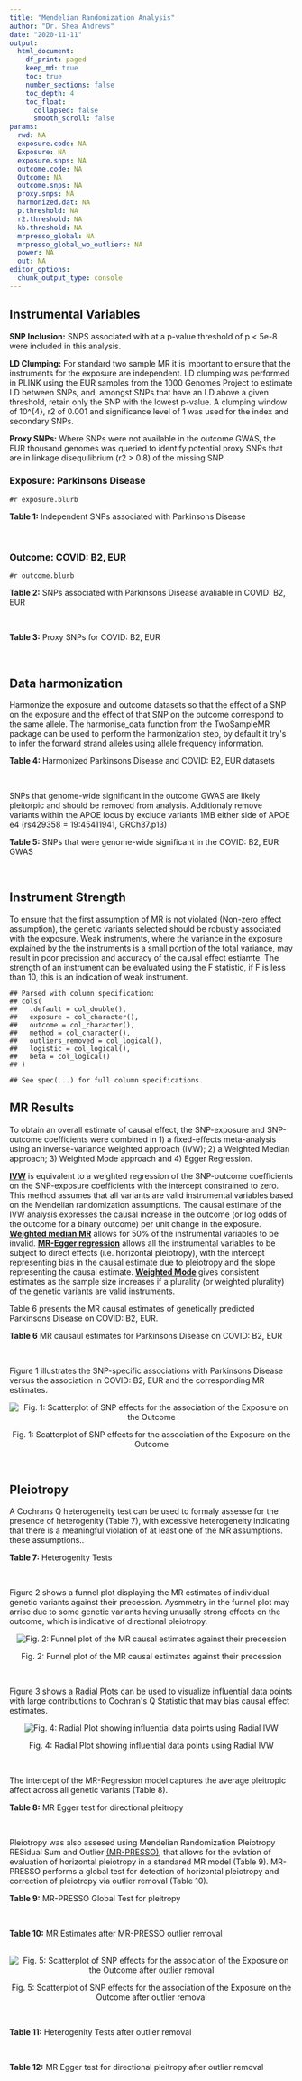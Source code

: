 ```yaml
---
title: "Mendelian Randomization Analysis"
author: "Dr. Shea Andrews"
date: "2020-11-11"
output:
  html_document:
    df_print: paged
    keep_md: true
    toc: true
    number_sections: false
    toc_depth: 4
    toc_float:
      collapsed: false
      smooth_scroll: false
params:
  rwd: NA
  exposure.code: NA
  Exposure: NA
  exposure.snps: NA
  outcome.code: NA
  Outcome: NA
  outcome.snps: NA
  proxy.snps: NA
  harmonized.dat: NA
  p.threshold: NA
  r2.threshold: NA
  kb.threshold: NA
  mrpresso_global: NA
  mrpresso_global_wo_outliers: NA
  power: NA
  out: NA
editor_options:
  chunk_output_type: console
---
```







## Instrumental Variables
**SNP Inclusion:** SNPS associated with at a p-value threshold of p < 5e-8 were included in this analysis.
<br>

**LD Clumping:** For standard two sample MR it is important to ensure that the instruments for the exposure are independent. LD clumping was performed in PLINK using the EUR samples from the 1000 Genomes Project to estimate LD between SNPs, and, amongst SNPs that have an LD above a given threshold, retain only the SNP with the lowest p-value. A clumping window of 10^{4}, r2 of 0.001 and significance level of 1 was used for the index and secondary SNPs.
<br>

**Proxy SNPs:** Where SNPs were not available in the outcome GWAS, the EUR thousand genomes was queried to identify potential proxy SNPs that are in linkage disequilibrium (r2 > 0.8) of the missing SNP.
<br>

### Exposure: Parkinsons Disease
`#r exposure.blurb`
<br>

**Table 1:** Independent SNPs associated with Parkinsons Disease
<div data-pagedtable="false">
  <script data-pagedtable-source type="application/json">
{"columns":[{"label":["SNP"],"name":[1],"type":["chr"],"align":["left"]},{"label":["CHROM"],"name":[2],"type":["dbl"],"align":["right"]},{"label":["POS"],"name":[3],"type":["dbl"],"align":["right"]},{"label":["REF"],"name":[4],"type":["chr"],"align":["left"]},{"label":["ALT"],"name":[5],"type":["chr"],"align":["left"]},{"label":["AF"],"name":[6],"type":["dbl"],"align":["right"]},{"label":["BETA"],"name":[7],"type":["dbl"],"align":["right"]},{"label":["SE"],"name":[8],"type":["dbl"],"align":["right"]},{"label":["Z"],"name":[9],"type":["dbl"],"align":["right"]},{"label":["P"],"name":[10],"type":["dbl"],"align":["right"]},{"label":["N"],"name":[11],"type":["dbl"],"align":["right"]},{"label":["TRAIT"],"name":[12],"type":["chr"],"align":["left"]}],"data":[{"1":"rs35749011","2":"1","3":"155135036","4":"G","5":"A","6":"0.0191","7":"0.7508","8":"0.0659","9":"11.393020","10":"5.022e-30","11":"482730","12":"parkinsons_disease"},{"1":"rs823106","2":"1","3":"205656453","4":"G","5":"C","6":"0.8488","7":"-0.1492","8":"0.0239","9":"-6.242678","10":"4.100e-10","11":"482730","12":"parkinsons_disease"},{"1":"rs4488803","2":"3","3":"58218352","4":"G","5":"A","6":"0.3746","7":"-0.1136","8":"0.0199","9":"-5.708543","10":"1.076e-08","11":"482730","12":"parkinsons_disease"},{"1":"rs34311866","2":"4","3":"951947","4":"T","5":"C","6":"0.1958","7":"0.2272","8":"0.0231","9":"9.835500","10":"7.974e-23","11":"482730","12":"parkinsons_disease"},{"1":"rs4698412","2":"4","3":"15737348","4":"G","5":"A","6":"0.5530","7":"0.1258","8":"0.0168","9":"7.488095","10":"7.049e-14","11":"482730","12":"parkinsons_disease"},{"1":"rs7695720","2":"4","3":"77183300","4":"A","5":"C","6":"0.2091","7":"-0.1255","8":"0.0208","9":"-6.033650","10":"1.528e-09","11":"482730","12":"parkinsons_disease"},{"1":"rs356203","2":"4","3":"90666041","4":"C","5":"T","6":"0.6169","7":"-0.2398","8":"0.0178","9":"-13.471910","10":"3.007e-41","11":"482730","12":"parkinsons_disease"},{"1":"rs75646569","2":"5","3":"60345424","4":"T","5":"G","6":"0.1117","7":"0.1916","8":"0.0266","9":"7.203010","10":"5.618e-13","11":"482730","12":"parkinsons_disease"},{"1":"rs35265698","2":"6","3":"32561334","4":"C","5":"G","6":"0.1547","7":"-0.2000","8":"0.0303","9":"-6.600660","10":"3.927e-11","11":"480593","12":"parkinsons_disease"},{"1":"rs858295","2":"7","3":"23245569","4":"A","5":"G","6":"0.3947","7":"-0.1039","8":"0.0176","9":"-5.903410","10":"3.831e-09","11":"482730","12":"parkinsons_disease"},{"1":"rs620490","2":"8","3":"16697579","4":"T","5":"G","6":"0.2762","7":"-0.1174","8":"0.0190","9":"-6.178950","10":"6.456e-10","11":"482730","12":"parkinsons_disease"},{"1":"rs144814361","2":"10","3":"121410917","4":"C","5":"T","6":"0.0174","7":"0.4411","8":"0.0680","9":"6.486765","10":"9.065e-11","11":"482730","12":"parkinsons_disease"},{"1":"rs75505347","2":"12","3":"40885549","4":"C","5":"T","6":"0.0195","7":"0.3917","8":"0.0674","9":"5.811573","10":"6.117e-09","11":"482730","12":"parkinsons_disease"},{"1":"rs10847864","2":"12","3":"123326598","4":"G","5":"T","6":"0.3625","7":"0.1274","8":"0.0179","9":"7.117318","10":"9.812e-13","11":"482730","12":"parkinsons_disease"},{"1":"rs4774417","2":"15","3":"61993702","4":"G","5":"A","6":"0.7397","7":"0.1052","8":"0.0192","9":"5.479167","10":"4.626e-08","11":"482730","12":"parkinsons_disease"},{"1":"rs12934900","2":"16","3":"30923602","4":"A","5":"T","6":"0.6571","7":"0.1215","8":"0.0184","9":"6.603260","10":"4.331e-11","11":"482730","12":"parkinsons_disease"},{"1":"rs4566208","2":"17","3":"16010920","4":"A","5":"G","6":"0.5659","7":"-0.0957","8":"0.0174","9":"-5.500000","10":"3.884e-08","11":"482730","12":"parkinsons_disease"},{"1":"rs58879558","2":"17","3":"44095467","4":"T","5":"C","6":"0.2229","7":"-0.2383","8":"0.0250","9":"-9.532000","10":"1.363e-21","11":"482730","12":"parkinsons_disease"},{"1":"rs4588066","2":"18","3":"40672964","4":"G","5":"A","6":"0.3260","7":"0.1046","8":"0.0178","9":"5.876404","10":"4.453e-09","11":"482730","12":"parkinsons_disease"}],"options":{"columns":{"min":{},"max":[10]},"rows":{"min":[10],"max":[10]},"pages":{}}}
  </script>
</div>
<br>

### Outcome: COVID: B2, EUR
`#r outcome.blurb`
<br>

**Table 2:** SNPs associated with Parkinsons Disease avaliable in COVID: B2, EUR
<div data-pagedtable="false">
  <script data-pagedtable-source type="application/json">
{"columns":[{"label":["SNP"],"name":[1],"type":["chr"],"align":["left"]},{"label":["CHROM"],"name":[2],"type":["dbl"],"align":["right"]},{"label":["POS"],"name":[3],"type":["dbl"],"align":["right"]},{"label":["REF"],"name":[4],"type":["chr"],"align":["left"]},{"label":["ALT"],"name":[5],"type":["chr"],"align":["left"]},{"label":["AF"],"name":[6],"type":["dbl"],"align":["right"]},{"label":["BETA"],"name":[7],"type":["dbl"],"align":["right"]},{"label":["SE"],"name":[8],"type":["dbl"],"align":["right"]},{"label":["Z"],"name":[9],"type":["dbl"],"align":["right"]},{"label":["P"],"name":[10],"type":["dbl"],"align":["right"]},{"label":["N"],"name":[11],"type":["dbl"],"align":["right"]},{"label":["TRAIT"],"name":[12],"type":["chr"],"align":["left"]}],"data":[{"1":"rs35749011","2":"1","3":"155135036","4":"G","5":"A","6":"0.01416","7":"-0.0315220","8":"0.114360","9":"-0.2756383","10":"7.828e-01","11":"665355","12":"COVID:_hospitalized_vs._population__eur"},{"1":"rs823106","2":"1","3":"205656453","4":"G","5":"C","6":"0.87790","7":"-0.0633260","8":"0.032680","9":"-1.9377601","10":"5.265e-02","11":"908494","12":"COVID:_hospitalized_vs._population__eur"},{"1":"rs4488803","2":"3","3":"58218352","4":"G","5":"A","6":"0.40720","7":"0.0211050","8":"0.028202","9":"0.7483512","10":"4.542e-01","11":"898438","12":"COVID:_hospitalized_vs._population__eur"},{"1":"rs34311866","2":"4","3":"951947","4":"T","5":"C","6":"0.19400","7":"-0.0068536","8":"0.029228","9":"-0.2344875","10":"8.146e-01","11":"908494","12":"COVID:_hospitalized_vs._population__eur"},{"1":"rs4698412","2":"4","3":"15737348","4":"G","5":"A","6":"0.55810","7":"-0.0097235","8":"0.023078","9":"-0.4213320","10":"6.735e-01","11":"908494","12":"COVID:_hospitalized_vs._population__eur"},{"1":"rs7695720","2":"4","3":"77183300","4":"A","5":"C","6":"0.21410","7":"-0.0152380","8":"0.034083","9":"-0.4470851","10":"6.548e-01","11":"897825","12":"COVID:_hospitalized_vs._population__eur"},{"1":"rs356203","2":"4","3":"90666041","4":"C","5":"T","6":"0.64060","7":"0.0161950","8":"0.024279","9":"0.6670374","10":"5.048e-01","11":"907881","12":"COVID:_hospitalized_vs._population__eur"},{"1":"rs75646569","2":"5","3":"60345424","4":"T","5":"G","6":"0.10170","7":"-0.0430430","8":"0.038079","9":"-1.1303606","10":"2.583e-01","11":"908494","12":"COVID:_hospitalized_vs._population__eur"},{"1":"rs35265698","2":"6","3":"32561334","4":"C","5":"G","6":"0.17760","7":"-0.0723410","8":"0.032361","9":"-2.2354377","10":"2.539e-02","11":"908494","12":"COVID:_hospitalized_vs._population__eur"},{"1":"rs858295","2":"7","3":"23245569","4":"A","5":"G","6":"0.38250","7":"-0.0027350","8":"0.023583","9":"-0.1159734","10":"9.077e-01","11":"908494","12":"COVID:_hospitalized_vs._population__eur"},{"1":"rs620490","2":"8","3":"16697579","4":"T","5":"G","6":"0.29150","7":"-0.0462060","8":"0.025947","9":"-1.7807839","10":"7.494e-02","11":"907881","12":"COVID:_hospitalized_vs._population__eur"},{"1":"rs144814361","2":"10","3":"121410917","4":"C","5":"T","6":"0.01875","7":"-0.0739670","8":"0.115280","9":"-0.6416291","10":"5.211e-01","11":"897825","12":"COVID:_hospitalized_vs._population__eur"},{"1":"rs75505347","2":"12","3":"40885549","4":"C","5":"T","6":"0.02067","7":"0.0457140","8":"0.083676","9":"0.5463215","10":"5.848e-01","11":"907881","12":"COVID:_hospitalized_vs._population__eur"},{"1":"rs10847864","2":"12","3":"123326598","4":"G","5":"T","6":"0.34870","7":"-0.0292040","8":"0.032206","9":"-0.9067876","10":"3.645e-01","11":"621411","12":"COVID:_hospitalized_vs._population__eur"},{"1":"rs4774417","2":"15","3":"61993702","4":"G","5":"A","6":"0.71010","7":"-0.0151440","8":"0.033188","9":"-0.4563095","10":"6.482e-01","11":"895822","12":"COVID:_hospitalized_vs._population__eur"},{"1":"rs12934900","2":"16","3":"30923602","4":"A","5":"T","6":"0.64030","7":"-0.0168120","8":"0.029052","9":"-0.5786865","10":"5.628e-01","11":"898438","12":"COVID:_hospitalized_vs._population__eur"},{"1":"rs4566208","2":"17","3":"16010920","4":"A","5":"G","6":"0.55380","7":"0.0191260","8":"0.024695","9":"0.7744888","10":"4.387e-01","11":"905878","12":"COVID:_hospitalized_vs._population__eur"},{"1":"rs58879558","2":"17","3":"44095467","4":"T","5":"C","6":"0.21550","7":"-0.1185500","8":"0.027692","9":"-4.2810198","10":"1.862e-05","11":"669783","12":"COVID:_hospitalized_vs._population__eur"},{"1":"rs4588066","2":"18","3":"40672964","4":"G","5":"A","6":"0.33670","7":"-0.0062147","8":"0.024802","9":"-0.2505725","10":"8.021e-01","11":"908494","12":"COVID:_hospitalized_vs._population__eur"}],"options":{"columns":{"min":{},"max":[10]},"rows":{"min":[10],"max":[10]},"pages":{}}}
  </script>
</div>
<br>

**Table 3:** Proxy SNPs for COVID: B2, EUR
<div data-pagedtable="false">
  <script data-pagedtable-source type="application/json">
{"columns":[{"label":["proxy.outcome"],"name":[1],"type":["lgl"],"align":["right"]},{"label":["target_snp"],"name":[2],"type":["lgl"],"align":["right"]},{"label":["proxy_snp"],"name":[3],"type":["lgl"],"align":["right"]},{"label":["ld.r2"],"name":[4],"type":["lgl"],"align":["right"]},{"label":["Dprime"],"name":[5],"type":["lgl"],"align":["right"]},{"label":["ref.proxy"],"name":[6],"type":["lgl"],"align":["right"]},{"label":["alt.proxy"],"name":[7],"type":["lgl"],"align":["right"]},{"label":["CHROM"],"name":[8],"type":["lgl"],"align":["right"]},{"label":["POS"],"name":[9],"type":["lgl"],"align":["right"]},{"label":["ALT.proxy"],"name":[10],"type":["lgl"],"align":["right"]},{"label":["REF.proxy"],"name":[11],"type":["lgl"],"align":["right"]},{"label":["AF"],"name":[12],"type":["lgl"],"align":["right"]},{"label":["BETA"],"name":[13],"type":["lgl"],"align":["right"]},{"label":["SE"],"name":[14],"type":["lgl"],"align":["right"]},{"label":["P"],"name":[15],"type":["lgl"],"align":["right"]},{"label":["N"],"name":[16],"type":["lgl"],"align":["right"]},{"label":["ref"],"name":[17],"type":["lgl"],"align":["right"]},{"label":["alt"],"name":[18],"type":["lgl"],"align":["right"]},{"label":["ALT"],"name":[19],"type":["lgl"],"align":["right"]},{"label":["REF"],"name":[20],"type":["lgl"],"align":["right"]},{"label":["PHASE"],"name":[21],"type":["lgl"],"align":["right"]}],"data":[{"1":"NA","2":"NA","3":"NA","4":"NA","5":"NA","6":"NA","7":"NA","8":"NA","9":"NA","10":"NA","11":"NA","12":"NA","13":"NA","14":"NA","15":"NA","16":"NA","17":"NA","18":"NA","19":"NA","20":"NA","21":"NA"}],"options":{"columns":{"min":{},"max":[10]},"rows":{"min":[10],"max":[10]},"pages":{}}}
  </script>
</div>
<br>

## Data harmonization
Harmonize the exposure and outcome datasets so that the effect of a SNP on the exposure and the effect of that SNP on the outcome correspond to the same allele. The harmonise_data function from the TwoSampleMR package can be used to perform the harmonization step, by default it try's to infer the forward strand alleles using allele frequency information.
<br>

**Table 4:** Harmonized Parkinsons Disease and COVID: B2, EUR datasets
<div data-pagedtable="false">
  <script data-pagedtable-source type="application/json">
{"columns":[{"label":["SNP"],"name":[1],"type":["chr"],"align":["left"]},{"label":["effect_allele.exposure"],"name":[2],"type":["chr"],"align":["left"]},{"label":["other_allele.exposure"],"name":[3],"type":["chr"],"align":["left"]},{"label":["effect_allele.outcome"],"name":[4],"type":["chr"],"align":["left"]},{"label":["other_allele.outcome"],"name":[5],"type":["chr"],"align":["left"]},{"label":["beta.exposure"],"name":[6],"type":["dbl"],"align":["right"]},{"label":["beta.outcome"],"name":[7],"type":["dbl"],"align":["right"]},{"label":["eaf.exposure"],"name":[8],"type":["dbl"],"align":["right"]},{"label":["eaf.outcome"],"name":[9],"type":["dbl"],"align":["right"]},{"label":["remove"],"name":[10],"type":["lgl"],"align":["right"]},{"label":["palindromic"],"name":[11],"type":["lgl"],"align":["right"]},{"label":["ambiguous"],"name":[12],"type":["lgl"],"align":["right"]},{"label":["id.outcome"],"name":[13],"type":["chr"],"align":["left"]},{"label":["chr.outcome"],"name":[14],"type":["dbl"],"align":["right"]},{"label":["pos.outcome"],"name":[15],"type":["dbl"],"align":["right"]},{"label":["se.outcome"],"name":[16],"type":["dbl"],"align":["right"]},{"label":["z.outcome"],"name":[17],"type":["dbl"],"align":["right"]},{"label":["pval.outcome"],"name":[18],"type":["dbl"],"align":["right"]},{"label":["samplesize.outcome"],"name":[19],"type":["dbl"],"align":["right"]},{"label":["outcome"],"name":[20],"type":["chr"],"align":["left"]},{"label":["mr_keep.outcome"],"name":[21],"type":["lgl"],"align":["right"]},{"label":["pval_origin.outcome"],"name":[22],"type":["chr"],"align":["left"]},{"label":["chr.exposure"],"name":[23],"type":["dbl"],"align":["right"]},{"label":["pos.exposure"],"name":[24],"type":["dbl"],"align":["right"]},{"label":["se.exposure"],"name":[25],"type":["dbl"],"align":["right"]},{"label":["z.exposure"],"name":[26],"type":["dbl"],"align":["right"]},{"label":["pval.exposure"],"name":[27],"type":["dbl"],"align":["right"]},{"label":["samplesize.exposure"],"name":[28],"type":["dbl"],"align":["right"]},{"label":["exposure"],"name":[29],"type":["chr"],"align":["left"]},{"label":["mr_keep.exposure"],"name":[30],"type":["lgl"],"align":["right"]},{"label":["pval_origin.exposure"],"name":[31],"type":["chr"],"align":["left"]},{"label":["id.exposure"],"name":[32],"type":["chr"],"align":["left"]},{"label":["action"],"name":[33],"type":["dbl"],"align":["right"]},{"label":["mr_keep"],"name":[34],"type":["lgl"],"align":["right"]},{"label":["pt"],"name":[35],"type":["dbl"],"align":["right"]},{"label":["pleitropy_keep"],"name":[36],"type":["lgl"],"align":["right"]},{"label":["mrpresso_RSSobs"],"name":[37],"type":["dbl"],"align":["right"]},{"label":["mrpresso_pval"],"name":[38],"type":["chr"],"align":["left"]},{"label":["mrpresso_keep"],"name":[39],"type":["lgl"],"align":["right"]}],"data":[{"1":"rs10847864","2":"T","3":"G","4":"T","5":"G","6":"0.1274","7":"-0.0292040","8":"0.3625","9":"0.34870","10":"FALSE","11":"FALSE","12":"FALSE","13":"77RjtZ","14":"12","15":"123326598","16":"0.032206","17":"-0.9067876","18":"3.645e-01","19":"621411","20":"covidhgi2020anaB2v4eur","21":"TRUE","22":"reported","23":"12","24":"123326598","25":"0.0179","26":"7.117318","27":"9.812e-13","28":"482730","29":"Nalls2019pd","30":"TRUE","31":"reported","32":"934vFx","33":"2","34":"TRUE","35":"5e-08","36":"TRUE","37":"1.484412e-03","38":"1","39":"TRUE"},{"1":"rs12934900","2":"T","3":"A","4":"T","5":"A","6":"0.1215","7":"-0.0168120","8":"0.6571","9":"0.64030","10":"FALSE","11":"TRUE","12":"FALSE","13":"77RjtZ","14":"16","15":"30923602","16":"0.029052","17":"-0.5786865","18":"5.628e-01","19":"898438","20":"covidhgi2020anaB2v4eur","21":"TRUE","22":"reported","23":"16","24":"30923602","25":"0.0184","26":"6.603260","27":"4.331e-11","28":"482730","29":"Nalls2019pd","30":"TRUE","31":"reported","32":"934vFx","33":"2","34":"TRUE","35":"5e-08","36":"TRUE","37":"6.491227e-04","38":"1","39":"TRUE"},{"1":"rs144814361","2":"T","3":"C","4":"T","5":"C","6":"0.4411","7":"-0.0739670","8":"0.0174","9":"0.01875","10":"FALSE","11":"FALSE","12":"FALSE","13":"77RjtZ","14":"10","15":"121410917","16":"0.115280","17":"-0.6416291","18":"5.211e-01","19":"897825","20":"covidhgi2020anaB2v4eur","21":"TRUE","22":"reported","23":"10","24":"121410917","25":"0.0680","26":"6.486765","27":"9.065e-11","28":"482730","29":"Nalls2019pd","30":"TRUE","31":"reported","32":"934vFx","33":"2","34":"TRUE","35":"5e-08","36":"TRUE","37":"1.108698e-02","38":"1","39":"TRUE"},{"1":"rs34311866","2":"C","3":"T","4":"C","5":"T","6":"0.2272","7":"-0.0068536","8":"0.1958","9":"0.19400","10":"FALSE","11":"FALSE","12":"FALSE","13":"77RjtZ","14":"4","15":"951947","16":"0.029228","17":"-0.2344875","18":"8.146e-01","19":"908494","20":"covidhgi2020anaB2v4eur","21":"TRUE","22":"reported","23":"4","24":"951947","25":"0.0231","26":"9.835500","27":"7.974e-23","28":"482730","29":"Nalls2019pd","30":"TRUE","31":"reported","32":"934vFx","33":"2","34":"TRUE","35":"5e-08","36":"TRUE","37":"5.834355e-04","38":"1","39":"TRUE"},{"1":"rs35265698","2":"G","3":"C","4":"G","5":"C","6":"-0.2000","7":"-0.0723410","8":"0.1547","9":"0.17760","10":"FALSE","11":"TRUE","12":"FALSE","13":"77RjtZ","14":"6","15":"32561334","16":"0.032361","17":"-2.2354377","18":"2.539e-02","19":"908494","20":"covidhgi2020anaB2v4eur","21":"TRUE","22":"reported","23":"6","24":"32561334","25":"0.0303","26":"-6.600660","27":"3.927e-11","28":"480593","29":"Nalls2019pd","30":"TRUE","31":"reported","32":"934vFx","33":"2","34":"TRUE","35":"5e-08","36":"TRUE","37":"4.046484e-03","38":"0.9234","39":"TRUE"},{"1":"rs356203","2":"T","3":"C","4":"T","5":"C","6":"-0.2398","7":"0.0161950","8":"0.6169","9":"0.64060","10":"FALSE","11":"FALSE","12":"FALSE","13":"77RjtZ","14":"4","15":"90666041","16":"0.024279","17":"0.6670374","18":"5.048e-01","19":"907881","20":"covidhgi2020anaB2v4eur","21":"TRUE","22":"reported","23":"4","24":"90666041","25":"0.0178","26":"-13.471910","27":"3.007e-41","28":"482730","29":"Nalls2019pd","30":"TRUE","31":"reported","32":"934vFx","33":"2","34":"TRUE","35":"5e-08","36":"TRUE","37":"1.466702e-03","38":"1","39":"TRUE"},{"1":"rs35749011","2":"A","3":"G","4":"A","5":"G","6":"0.7508","7":"-0.0315220","8":"0.0191","9":"0.01416","10":"FALSE","11":"FALSE","12":"FALSE","13":"77RjtZ","14":"1","15":"155135036","16":"0.114360","17":"-0.2756383","18":"7.828e-01","19":"665355","20":"covidhgi2020anaB2v4eur","21":"TRUE","22":"reported","23":"1","24":"155135036","25":"0.0659","26":"11.393020","27":"5.022e-30","28":"482730","29":"Nalls2019pd","30":"TRUE","31":"reported","32":"934vFx","33":"2","34":"TRUE","35":"5e-08","36":"TRUE","37":"7.534341e-03","38":"1","39":"TRUE"},{"1":"rs4488803","2":"A","3":"G","4":"A","5":"G","6":"-0.1136","7":"0.0211050","8":"0.3746","9":"0.40720","10":"FALSE","11":"FALSE","12":"FALSE","13":"77RjtZ","14":"3","15":"58218352","16":"0.028202","17":"0.7483512","18":"4.542e-01","19":"898438","20":"covidhgi2020anaB2v4eur","21":"TRUE","22":"reported","23":"3","24":"58218352","25":"0.0199","26":"-5.708543","27":"1.076e-08","28":"482730","29":"Nalls2019pd","30":"TRUE","31":"reported","32":"934vFx","33":"2","34":"TRUE","35":"5e-08","36":"TRUE","37":"8.591089e-04","38":"1","39":"TRUE"},{"1":"rs4566208","2":"G","3":"A","4":"G","5":"A","6":"-0.0957","7":"0.0191260","8":"0.5659","9":"0.55380","10":"FALSE","11":"FALSE","12":"FALSE","13":"77RjtZ","14":"17","15":"16010920","16":"0.024695","17":"0.7744888","18":"4.387e-01","19":"905878","20":"covidhgi2020anaB2v4eur","21":"TRUE","22":"reported","23":"17","24":"16010920","25":"0.0174","26":"-5.500000","27":"3.884e-08","28":"482730","29":"Nalls2019pd","30":"TRUE","31":"reported","32":"934vFx","33":"2","34":"TRUE","35":"5e-08","36":"TRUE","37":"6.771109e-04","38":"1","39":"TRUE"},{"1":"rs4588066","2":"A","3":"G","4":"A","5":"G","6":"0.1046","7":"-0.0062147","8":"0.3260","9":"0.33670","10":"FALSE","11":"FALSE","12":"FALSE","13":"77RjtZ","14":"18","15":"40672964","16":"0.024802","17":"-0.2505725","18":"8.021e-01","19":"908494","20":"covidhgi2020anaB2v4eur","21":"TRUE","22":"reported","23":"18","24":"40672964","25":"0.0178","26":"5.876404","27":"4.453e-09","28":"482730","29":"Nalls2019pd","30":"TRUE","31":"reported","32":"934vFx","33":"2","34":"TRUE","35":"5e-08","36":"TRUE","37":"1.801394e-04","38":"1","39":"TRUE"},{"1":"rs4698412","2":"A","3":"G","4":"A","5":"G","6":"0.1258","7":"-0.0097235","8":"0.5530","9":"0.55810","10":"FALSE","11":"FALSE","12":"FALSE","13":"77RjtZ","14":"4","15":"15737348","16":"0.023078","17":"-0.4213320","18":"6.735e-01","19":"908494","20":"covidhgi2020anaB2v4eur","21":"TRUE","22":"reported","23":"4","24":"15737348","25":"0.0168","26":"7.488095","27":"7.049e-14","28":"482730","29":"Nalls2019pd","30":"TRUE","31":"reported","32":"934vFx","33":"2","34":"TRUE","35":"5e-08","36":"TRUE","37":"3.560726e-04","38":"1","39":"TRUE"},{"1":"rs4774417","2":"A","3":"G","4":"A","5":"G","6":"0.1052","7":"-0.0151440","8":"0.7397","9":"0.71010","10":"FALSE","11":"FALSE","12":"FALSE","13":"77RjtZ","14":"15","15":"61993702","16":"0.033188","17":"-0.4563095","18":"6.482e-01","19":"895822","20":"covidhgi2020anaB2v4eur","21":"TRUE","22":"reported","23":"15","24":"61993702","25":"0.0192","26":"5.479167","27":"4.626e-08","28":"482730","29":"Nalls2019pd","30":"TRUE","31":"reported","32":"934vFx","33":"2","34":"TRUE","35":"5e-08","36":"TRUE","37":"5.002086e-04","38":"1","39":"TRUE"},{"1":"rs58879558","2":"C","3":"T","4":"C","5":"T","6":"-0.2383","7":"-0.1185500","8":"0.2229","9":"0.21550","10":"FALSE","11":"FALSE","12":"FALSE","13":"77RjtZ","14":"17","15":"44095467","16":"0.027692","17":"-4.2810198","18":"1.862e-05","19":"669783","20":"covidhgi2020anaB2v4eur","21":"TRUE","22":"reported","23":"17","24":"44095467","25":"0.0250","26":"-9.532000","27":"1.363e-21","28":"482730","29":"Nalls2019pd","30":"TRUE","31":"reported","32":"934vFx","33":"2","34":"TRUE","35":"5e-08","36":"TRUE","37":"1.402592e-02","38":"<0.0019","39":"FALSE"},{"1":"rs620490","2":"G","3":"T","4":"G","5":"T","6":"-0.1174","7":"-0.0462060","8":"0.2762","9":"0.29150","10":"FALSE","11":"FALSE","12":"FALSE","13":"77RjtZ","14":"8","15":"16697579","16":"0.025947","17":"-1.7807839","18":"7.494e-02","19":"907881","20":"covidhgi2020anaB2v4eur","21":"TRUE","22":"reported","23":"8","24":"16697579","25":"0.0190","26":"-6.178950","27":"6.456e-10","28":"482730","29":"Nalls2019pd","30":"TRUE","31":"reported","32":"934vFx","33":"2","34":"TRUE","35":"5e-08","36":"TRUE","37":"1.601590e-03","38":"1","39":"TRUE"},{"1":"rs75505347","2":"T","3":"C","4":"T","5":"C","6":"0.3917","7":"0.0457140","8":"0.0195","9":"0.02067","10":"FALSE","11":"FALSE","12":"FALSE","13":"77RjtZ","14":"12","15":"40885549","16":"0.083676","17":"0.5463215","18":"5.848e-01","19":"907881","20":"covidhgi2020anaB2v4eur","21":"TRUE","22":"reported","23":"12","24":"40885549","25":"0.0674","26":"5.811573","27":"6.117e-09","28":"482730","29":"Nalls2019pd","30":"TRUE","31":"reported","32":"934vFx","33":"2","34":"TRUE","35":"5e-08","36":"TRUE","37":"4.451939e-04","38":"1","39":"TRUE"},{"1":"rs75646569","2":"G","3":"T","4":"G","5":"T","6":"0.1916","7":"-0.0430430","8":"0.1117","9":"0.10170","10":"FALSE","11":"FALSE","12":"FALSE","13":"77RjtZ","14":"5","15":"60345424","16":"0.038079","17":"-1.1303606","18":"2.583e-01","19":"908494","20":"covidhgi2020anaB2v4eur","21":"TRUE","22":"reported","23":"5","24":"60345424","25":"0.0266","26":"7.203010","27":"5.618e-13","28":"482730","29":"Nalls2019pd","30":"TRUE","31":"reported","32":"934vFx","33":"2","34":"TRUE","35":"5e-08","36":"TRUE","37":"3.369914e-03","38":"1","39":"TRUE"},{"1":"rs7695720","2":"C","3":"A","4":"C","5":"A","6":"-0.1255","7":"-0.0152380","8":"0.2091","9":"0.21410","10":"FALSE","11":"FALSE","12":"FALSE","13":"77RjtZ","14":"4","15":"77183300","16":"0.034083","17":"-0.4470851","18":"6.548e-01","19":"897825","20":"covidhgi2020anaB2v4eur","21":"TRUE","22":"reported","23":"4","24":"77183300","25":"0.0208","26":"-6.033650","27":"1.528e-09","28":"482730","29":"Nalls2019pd","30":"TRUE","31":"reported","32":"934vFx","33":"2","34":"TRUE","35":"5e-08","36":"TRUE","37":"5.277618e-05","38":"1","39":"TRUE"},{"1":"rs823106","2":"C","3":"G","4":"C","5":"G","6":"-0.1492","7":"-0.0633260","8":"0.8488","9":"0.87790","10":"FALSE","11":"TRUE","12":"FALSE","13":"77RjtZ","14":"1","15":"205656453","16":"0.032680","17":"-1.9377601","18":"5.265e-02","19":"908494","20":"covidhgi2020anaB2v4eur","21":"TRUE","22":"reported","23":"1","24":"205656453","25":"0.0239","26":"-6.242678","27":"4.100e-10","28":"482730","29":"Nalls2019pd","30":"TRUE","31":"reported","32":"934vFx","33":"2","34":"TRUE","35":"5e-08","36":"TRUE","37":"3.099469e-03","38":"1","39":"TRUE"},{"1":"rs858295","2":"G","3":"A","4":"G","5":"A","6":"-0.1039","7":"-0.0027350","8":"0.3947","9":"0.38250","10":"FALSE","11":"FALSE","12":"FALSE","13":"77RjtZ","14":"7","15":"23245569","16":"0.023583","17":"-0.1159734","18":"9.077e-01","19":"908494","20":"covidhgi2020anaB2v4eur","21":"TRUE","22":"reported","23":"7","24":"23245569","25":"0.0176","26":"-5.903410","27":"3.831e-09","28":"482730","29":"Nalls2019pd","30":"TRUE","31":"reported","32":"934vFx","33":"2","34":"TRUE","35":"5e-08","36":"TRUE","37":"1.721962e-05","38":"1","39":"TRUE"}],"options":{"columns":{"min":{},"max":[10]},"rows":{"min":[10],"max":[10]},"pages":{}}}
  </script>
</div>
<br>

SNPs that genome-wide significant in the outcome GWAS are likely pleitorpic and should be removed from analysis. Additionaly remove variants within the APOE locus by exclude variants 1MB either side of APOE e4 (rs429358 = 19:45411941, GRCh37.p13)
<br>


**Table 5:** SNPs that were genome-wide significant in the COVID: B2, EUR GWAS
<div data-pagedtable="false">
  <script data-pagedtable-source type="application/json">
{"columns":[{"label":["SNP"],"name":[1],"type":["chr"],"align":["left"]},{"label":["chr.outcome"],"name":[2],"type":["dbl"],"align":["right"]},{"label":["pos.outcome"],"name":[3],"type":["dbl"],"align":["right"]},{"label":["pval.exposure"],"name":[4],"type":["dbl"],"align":["right"]},{"label":["pval.outcome"],"name":[5],"type":["dbl"],"align":["right"]}],"data":[],"options":{"columns":{"min":{},"max":[10]},"rows":{"min":[10],"max":[10]},"pages":{}}}
  </script>
</div>
<br>


## Instrument Strength
To ensure that the first assumption of MR is not violated (Non-zero effect assumption), the genetic variants selected should be robustly associated with the exposure. Weak instruments, where the variance in the exposure explained by the the instruments is a small portion of the total variance, may result in poor precission and accuracy of the causal effect estiamte. The strength of an instrument can be evaluated using the F statistic, if F is less than 10, this is an indication of weak instrument.


```
## Parsed with column specification:
## cols(
##   .default = col_double(),
##   exposure = col_character(),
##   outcome = col_character(),
##   method = col_character(),
##   outliers_removed = col_logical(),
##   logistic = col_logical(),
##   beta = col_logical()
## )
```

```
## See spec(...) for full column specifications.
```

<div data-pagedtable="false">
  <script data-pagedtable-source type="application/json">
{"columns":[{"label":["outliers_removed"],"name":[1],"type":["lgl"],"align":["right"]},{"label":["pve.exposure"],"name":[2],"type":["dbl"],"align":["right"]},{"label":["F"],"name":[3],"type":["dbl"],"align":["right"]},{"label":["Alpha"],"name":[4],"type":["dbl"],"align":["right"]},{"label":["NCP"],"name":[5],"type":["dbl"],"align":["right"]},{"label":["Power"],"name":[6],"type":["dbl"],"align":["right"]}],"data":[{"1":"FALSE","2":"0.0007443399","3":"57.79114","4":"0.05","5":"7.06763670","6":"0.75758176"},{"1":"TRUE","2":"0.0006824166","3":"55.92346","4":"0.05","5":"0.02213487","6":"0.05253946"}],"options":{"columns":{"min":{},"max":[10]},"rows":{"min":[10],"max":[10]},"pages":{}}}
  </script>
</div>

##  MR Results
To obtain an overall estimate of causal effect, the SNP-exposure and SNP-outcome coefficients were combined in 1) a fixed-effects meta-analysis using an inverse-variance weighted approach (IVW); 2) a Weighted Median approach; 3) Weighted Mode approach and 4) Egger Regression.


[**IVW**](https://doi.org/10.1002/gepi.21758) is equivalent to a weighted regression of the SNP-outcome coefficients on the SNP-exposure coefficients with the intercept constrained to zero. This method assumes that all variants are valid instrumental variables based on the Mendelian randomization assumptions. The causal estimate of the IVW analysis expresses the causal increase in the outcome (or log odds of the outcome for a binary outcome) per unit change in the exposure. [**Weighted median MR**](https://doi.org/10.1002/gepi.21965) allows for 50% of the instrumental variables to be invalid. [**MR-Egger regression**](https://doi.org/10.1093/ije/dyw220) allows all the instrumental variables to be subject to direct effects (i.e. horizontal pleiotropy), with the intercept representing bias in the causal estimate due to pleiotropy and the slope representing the causal estimate. [**Weighted Mode**](https://doi.org/10.1093/ije/dyx102) gives consistent estimates as the sample size increases if a plurality (or weighted plurality) of the genetic variants are valid instruments.
<br>



Table 6 presents the MR causal estimates of genetically predicted Parkinsons Disease on COVID: B2, EUR.
<br>

**Table 6** MR causaul estimates for Parkinsons Disease on COVID: B2, EUR
<div data-pagedtable="false">
  <script data-pagedtable-source type="application/json">
{"columns":[{"label":["id.exposure"],"name":[1],"type":["chr"],"align":["left"]},{"label":["id.outcome"],"name":[2],"type":["chr"],"align":["left"]},{"label":["outcome"],"name":[3],"type":["fctr"],"align":["left"]},{"label":["exposure"],"name":[4],"type":["fctr"],"align":["left"]},{"label":["method"],"name":[5],"type":["fctr"],"align":["left"]},{"label":["nsnp"],"name":[6],"type":["int"],"align":["right"]},{"label":["b"],"name":[7],"type":["dbl"],"align":["right"]},{"label":["se"],"name":[8],"type":["dbl"],"align":["right"]},{"label":["pval"],"name":[9],"type":["dbl"],"align":["right"]}],"data":[{"1":"934vFx","2":"77RjtZ","3":"covidhgi2020anaB2v4eur","4":"Nalls2019pd","5":"Inverse variance weighted (fixed effects)","6":"19","7":"0.06490562","8":"0.04183352","9":"0.1207767"},{"1":"934vFx","2":"77RjtZ","3":"covidhgi2020anaB2v4eur","4":"Nalls2019pd","5":"Weighted median","6":"19","7":"-0.04442159","8":"0.06508520","9":"0.4949137"},{"1":"934vFx","2":"77RjtZ","3":"covidhgi2020anaB2v4eur","4":"Nalls2019pd","5":"Weighted mode","6":"19","7":"-0.06880371","8":"0.08017494","9":"0.4020818"},{"1":"934vFx","2":"77RjtZ","3":"covidhgi2020anaB2v4eur","4":"Nalls2019pd","5":"MR Egger","6":"19","7":"0.14047238","8":"0.14099656","9":"0.3330835"}],"options":{"columns":{"min":{},"max":[10]},"rows":{"min":[10],"max":[10]},"pages":{}}}
  </script>
</div>
<br>

Figure 1 illustrates the SNP-specific associations with Parkinsons Disease versus the association in COVID: B2, EUR and the corresponding MR estimates.
<br>

<div class="figure" style="text-align: center">
<img src="/sc/arion/projects/LOAD/shea/Projects/MRcovid/results/MRcovid/Nalls2019pd/covidhgi2020anaB2v4eur/Nalls2019pd_5e-8_covidhgi2020anaB2v4eur_MR_Analaysis_files/figure-html/scatter_plot-1.png" alt="Fig. 1: Scatterplot of SNP effects for the association of the Exposure on the Outcome"  />
<p class="caption">Fig. 1: Scatterplot of SNP effects for the association of the Exposure on the Outcome</p>
</div>
<br>


## Pleiotropy
A Cochrans Q heterogeneity test can be used to formaly assesse for the presence of heterogenity (Table 7), with excessive heterogeneity indicating that there is a meaningful violation of at least one of the MR assumptions.
these assumptions..
<br>

**Table 7:** Heterogenity Tests
<div data-pagedtable="false">
  <script data-pagedtable-source type="application/json">
{"columns":[{"label":["id.exposure"],"name":[1],"type":["chr"],"align":["left"]},{"label":["id.outcome"],"name":[2],"type":["chr"],"align":["left"]},{"label":["outcome"],"name":[3],"type":["fctr"],"align":["left"]},{"label":["exposure"],"name":[4],"type":["fctr"],"align":["left"]},{"label":["method"],"name":[5],"type":["fctr"],"align":["left"]},{"label":["Q"],"name":[6],"type":["dbl"],"align":["right"]},{"label":["Q_df"],"name":[7],"type":["dbl"],"align":["right"]},{"label":["Q_pval"],"name":[8],"type":["dbl"],"align":["right"]}],"data":[{"1":"934vFx","2":"77RjtZ","3":"covidhgi2020anaB2v4eur","4":"Nalls2019pd","5":"MR Egger","6":"32.72020","7":"17","8":"0.01222779"},{"1":"934vFx","2":"77RjtZ","3":"covidhgi2020anaB2v4eur","4":"Nalls2019pd","5":"Inverse variance weighted","6":"33.38583","7":"18","8":"0.01498280"}],"options":{"columns":{"min":{},"max":[10]},"rows":{"min":[10],"max":[10]},"pages":{}}}
  </script>
</div>
<br>

Figure 2 shows a funnel plot displaying the MR estimates of individual genetic variants against their precession. Aysmmetry in the funnel plot may arrise due to some genetic variants having unusally strong effects on the outcome, which is indicative of directional pleiotropy.
<br>

<div class="figure" style="text-align: center">
<img src="/sc/arion/projects/LOAD/shea/Projects/MRcovid/results/MRcovid/Nalls2019pd/covidhgi2020anaB2v4eur/Nalls2019pd_5e-8_covidhgi2020anaB2v4eur_MR_Analaysis_files/figure-html/funnel_plot-1.png" alt="Fig. 2: Funnel plot of the MR causal estimates against their precession"  />
<p class="caption">Fig. 2: Funnel plot of the MR causal estimates against their precession</p>
</div>
<br>

Figure 3 shows a [Radial Plots](https://github.com/WSpiller/RadialMR) can be used to visualize influential data points with large contributions to Cochran's Q Statistic that may bias causal effect estimates.



<div class="figure" style="text-align: center">
<img src="/sc/arion/projects/LOAD/shea/Projects/MRcovid/results/MRcovid/Nalls2019pd/covidhgi2020anaB2v4eur/Nalls2019pd_5e-8_covidhgi2020anaB2v4eur_MR_Analaysis_files/figure-html/Radial_Plot-1.png" alt="Fig. 4: Radial Plot showing influential data points using Radial IVW"  />
<p class="caption">Fig. 4: Radial Plot showing influential data points using Radial IVW</p>
</div>
<br>

The intercept of the MR-Regression model captures the average pleitropic affect across all genetic variants (Table 8).
<br>

**Table 8:** MR Egger test for directional pleitropy
<div data-pagedtable="false">
  <script data-pagedtable-source type="application/json">
{"columns":[{"label":["id.exposure"],"name":[1],"type":["chr"],"align":["left"]},{"label":["id.outcome"],"name":[2],"type":["chr"],"align":["left"]},{"label":["outcome"],"name":[3],"type":["fctr"],"align":["left"]},{"label":["exposure"],"name":[4],"type":["fctr"],"align":["left"]},{"label":["egger_intercept"],"name":[5],"type":["dbl"],"align":["right"]},{"label":["se"],"name":[6],"type":["dbl"],"align":["right"]},{"label":["pval"],"name":[7],"type":["dbl"],"align":["right"]}],"data":[{"1":"934vFx","2":"77RjtZ","3":"covidhgi2020anaB2v4eur","4":"Nalls2019pd","5":"-0.01379373","6":"0.0234556","7":"0.5642114"}],"options":{"columns":{"min":{},"max":[10]},"rows":{"min":[10],"max":[10]},"pages":{}}}
  </script>
</div>
<br>

Pleiotropy was also assesed using Mendelian Randomization Pleiotropy RESidual Sum and Outlier [(MR-PRESSO)](https://doi.org/10.1038/s41588-018-0099-7), that allows for the evlation of evaluation of horizontal pleiotropy in a standared MR model (Table 9). MR-PRESSO performs a global test for detection of horizontal pleiotropy and correction of pleiotropy via outlier removal (Table 10).
<br>

**Table 9:** MR-PRESSO Global Test for pleitropy
<div data-pagedtable="false">
  <script data-pagedtable-source type="application/json">
{"columns":[{"label":["id.exposure"],"name":[1],"type":["chr"],"align":["left"]},{"label":["id.outcome"],"name":[2],"type":["chr"],"align":["left"]},{"label":["outcome"],"name":[3],"type":["chr"],"align":["left"]},{"label":["exposure"],"name":[4],"type":["chr"],"align":["left"]},{"label":["pt"],"name":[5],"type":["dbl"],"align":["right"]},{"label":["outliers_removed"],"name":[6],"type":["lgl"],"align":["right"]},{"label":["n_outliers"],"name":[7],"type":["dbl"],"align":["right"]},{"label":["RSSobs"],"name":[8],"type":["dbl"],"align":["right"]},{"label":["pval"],"name":[9],"type":["dbl"],"align":["right"]}],"data":[{"1":"934vFx","2":"77RjtZ","3":"covidhgi2020anaB2v4eur","4":"Nalls2019pd","5":"5e-08","6":"FALSE","7":"1","8":"40.28719","9":"0.0061"}],"options":{"columns":{"min":{},"max":[10]},"rows":{"min":[10],"max":[10]},"pages":{}}}
  </script>
</div>
<br>


**Table 10:** MR Estimates after MR-PRESSO outlier removal
<div data-pagedtable="false">
  <script data-pagedtable-source type="application/json">
{"columns":[{"label":["id.exposure"],"name":[1],"type":["chr"],"align":["left"]},{"label":["id.outcome"],"name":[2],"type":["chr"],"align":["left"]},{"label":["outcome"],"name":[3],"type":["fctr"],"align":["left"]},{"label":["exposure"],"name":[4],"type":["fctr"],"align":["left"]},{"label":["method"],"name":[5],"type":["fctr"],"align":["left"]},{"label":["nsnp"],"name":[6],"type":["int"],"align":["right"]},{"label":["b"],"name":[7],"type":["dbl"],"align":["right"]},{"label":["se"],"name":[8],"type":["dbl"],"align":["right"]},{"label":["pval"],"name":[9],"type":["dbl"],"align":["right"]}],"data":[{"1":"934vFx","2":"77RjtZ","3":"covidhgi2020anaB2v4eur","4":"Nalls2019pd","5":"Inverse variance weighted (fixed effects)","6":"18","7":"0.0004990969","8":"0.04483981","9":"0.9911192"},{"1":"934vFx","2":"77RjtZ","3":"covidhgi2020anaB2v4eur","4":"Nalls2019pd","5":"Weighted median","6":"18","7":"-0.0600701372","8":"0.06341499","9":"0.3435091"},{"1":"934vFx","2":"77RjtZ","3":"covidhgi2020anaB2v4eur","4":"Nalls2019pd","5":"Weighted mode","6":"18","7":"-0.0673089586","8":"0.07546628","9":"0.3848932"},{"1":"934vFx","2":"77RjtZ","3":"covidhgi2020anaB2v4eur","4":"Nalls2019pd","5":"MR Egger","6":"18","7":"0.0023170804","8":"0.11243059","9":"0.9838124"}],"options":{"columns":{"min":{},"max":[10]},"rows":{"min":[10],"max":[10]},"pages":{}}}
  </script>
</div>
<br>

<div class="figure" style="text-align: center">
<img src="/sc/arion/projects/LOAD/shea/Projects/MRcovid/results/MRcovid/Nalls2019pd/covidhgi2020anaB2v4eur/Nalls2019pd_5e-8_covidhgi2020anaB2v4eur_MR_Analaysis_files/figure-html/scatter_plot_outlier-1.png" alt="Fig. 5: Scatterplot of SNP effects for the association of the Exposure on the Outcome after outlier removal"  />
<p class="caption">Fig. 5: Scatterplot of SNP effects for the association of the Exposure on the Outcome after outlier removal</p>
</div>
<br>

**Table 11:** Heterogenity Tests after outlier removal
<div data-pagedtable="false">
  <script data-pagedtable-source type="application/json">
{"columns":[{"label":["id.exposure"],"name":[1],"type":["chr"],"align":["left"]},{"label":["id.outcome"],"name":[2],"type":["chr"],"align":["left"]},{"label":["outcome"],"name":[3],"type":["fctr"],"align":["left"]},{"label":["exposure"],"name":[4],"type":["fctr"],"align":["left"]},{"label":["method"],"name":[5],"type":["fctr"],"align":["left"]},{"label":["Q"],"name":[6],"type":["dbl"],"align":["right"]},{"label":["Q_df"],"name":[7],"type":["dbl"],"align":["right"]},{"label":["Q_pval"],"name":[8],"type":["dbl"],"align":["right"]}],"data":[{"1":"934vFx","2":"77RjtZ","3":"covidhgi2020anaB2v4eur","4":"Nalls2019pd","5":"MR Egger","6":"17.46545","7":"16","8":"0.3561131"},{"1":"934vFx","2":"77RjtZ","3":"covidhgi2020anaB2v4eur","4":"Nalls2019pd","5":"Inverse variance weighted","6":"17.46580","7":"17","8":"0.4232649"}],"options":{"columns":{"min":{},"max":[10]},"rows":{"min":[10],"max":[10]},"pages":{}}}
  </script>
</div>
<br>

**Table 12:** MR Egger test for directional pleitropy after outlier removal
<div data-pagedtable="false">
  <script data-pagedtable-source type="application/json">
{"columns":[{"label":["id.exposure"],"name":[1],"type":["chr"],"align":["left"]},{"label":["id.outcome"],"name":[2],"type":["chr"],"align":["left"]},{"label":["outcome"],"name":[3],"type":["fctr"],"align":["left"]},{"label":["exposure"],"name":[4],"type":["fctr"],"align":["left"]},{"label":["egger_intercept"],"name":[5],"type":["dbl"],"align":["right"]},{"label":["se"],"name":[6],"type":["dbl"],"align":["right"]},{"label":["pval"],"name":[7],"type":["dbl"],"align":["right"]}],"data":[{"1":"934vFx","2":"77RjtZ","3":"covidhgi2020anaB2v4eur","4":"Nalls2019pd","5":"-0.0003206765","6":"0.01802809","7":"0.9860282"}],"options":{"columns":{"min":{},"max":[10]},"rows":{"min":[10],"max":[10]},"pages":{}}}
  </script>
</div>
<br>
